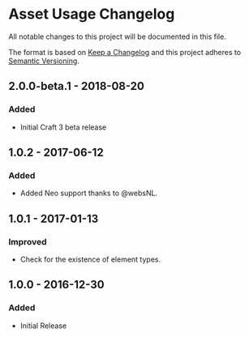 # Asset Usage Changelog

All notable changes to this project will be documented in this file.

The format is based on [Keep a Changelog](http://keepachangelog.com/) and this project adheres to [Semantic Versioning](http://semver.org/).

## 2.0.0-beta.1 - 2018-08-20
### Added
- Initial Craft 3 beta release

## 1.0.2 - 2017-06-12
### Added
- Added Neo support thanks to @websNL.

## 1.0.1 - 2017-01-13
### Improved
- Check for the existence of element types.

## 1.0.0 - 2016-12-30
### Added
- Initial Release